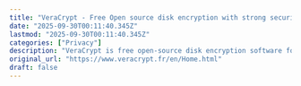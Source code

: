 ```yaml
---
title: "VeraCrypt - Free Open source disk encryption with strong security for the Paranoid"
date: "2025-09-30T00:11:40.345Z"
lastmod: "2025-09-30T00:11:40.345Z"
categories: ["Privacy"]
description: "VeraCrypt is free open-source disk encryption software for Windows, Mac OS X and Linux. In case an attacker forces you to reveal the password, VeraCrypt provides plausible deniability. In contrast to file encryption, data encryption performed by VeraCrypt is real-time (on-the-fly), automatic, transparent, needs very little memory, and does not involve temporary unencrypted files."
original_url: "https://www.veracrypt.fr/en/Home.html"
draft: false
---
```

